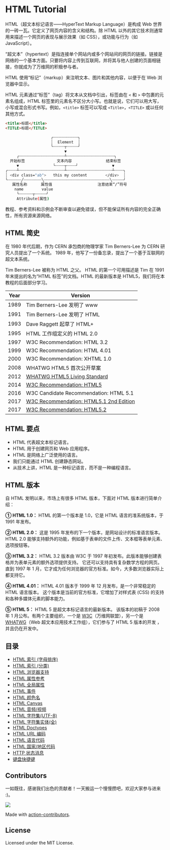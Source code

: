 HTML Tutorial
===

HTML（超文本标记语言——HyperText Markup Language）是构成 Web 世界的一砖一瓦。它定义了网页内容的含义和结构。除 HTML 以外的其它技术则通常用来描述一个网页的表现与展示效果（如 CSS），或功能与行为（如 JavaScript）。

“超文本”（hypertext）是指连接单个网站内或多个网站间的网页的链接。链接是网络的一个基本方面。只要将内容上传到互联网，并将其与他人创建的页面相链接，你就成为了万维网的积极参与者。

HTML 使用“标记”（markup）来注明文本、图片和其他内容，以便于在 Web 浏览器中显示。

HTML 元素通过“标签”（tag）将文本从文档中引出，标签由在 `<` 和 `>` 中包裹的元素名组成，HTML 标签里的元素名不区分大小写。也就是说，它们可以用大写，小写或混合形式书写。例如，`<title>` 标签可以写成 `<Title>`，`<TITLE>` 或以任何其他方式。

```html
<title>标题</title>
<TITLE>标题</TITLE>
```

```bash
                    ╭┈┈┈┈┈┈┈┈┈┈┈╮
                    ┆  Element  ┆
                    ╰┈┈┈┈┈┬┈┈┈┈┈╯
                          ▼ 
     ╭┈┈┈┈┈┈┈┈┈┈┈┈┈┈┈┈┈┈┈┈┴┈┈┈┈┈┈┈┈┈┈┈┈┈┈┈┈┈┈┈┈┈╮
  开始标签              文本内容               结束标签
     ▼               ╰┈┈┈┈┬┈┈┈┈╯               ▼
╭┈┈┈┈┴┈┈┈┈┈┈┈┈┈┈┈┈┈┈┈┈┈┈┈┈┴┈┈┈┈┈┈┈┈┈┈┈┈┈┈┈┈┈┈┈┈┴┈┈┈┈╮
┆ <div class="ab">   this my content        </div>  ┆
╰┈┈┈┈┈┈╱┈┈┈┈┈┈┈┈╲┈┈┈┈┈┈┈┈┈┈┈┈┈┈┈┈┈┈┈┈┈┈┈┈┈┈┈┈┈╲┈┈┈┈┈╯
   属性名称      属性值                    注意结束“/”符号
    name        value
     ╰┈┈┈┈┈┈┬┈┈┈┈┈╯
     Attribute(属性)
```

教程、参考资料和示例会不断审查以避免错误，但不能保证所有内容的完全正确性，所有资源来源网络。

## HTML 简史

在 1980 年代后期，作为 CERN 承包商的物理学家 Tim Berners-Lee 为 CERN 研究人员提出了一个系统。 1989 年，他写了一份备忘录，提出了一个基于互联网的超文本系统。

Tim Berners-Lee 被称为 HTML 之父。 HTML 的第一个可用描述是 Tim 在 1991 年末提出的名为“HTML 标签”的文档。HTML 的最新版本是 HTML5，我们将在本教程的后面部分学习。


| Year | Version |
| ---- | ---- |
| 1989 | Tim Berners-Lee 发明了 www |
| 1991 | Tim Berners-Lee 发明了 HTML |
| 1993 | Dave Raggett 起草了 HTML+ |
| 1995 | HTML 工作组定义的 HTML 2.0 |
| 1997 | W3C Recommendation: HTML 3.2 |
| 1999 | W3C Recommendation: HTML 4.01 |
| 2000 | W3C Recommendation: XHTML 1.0 |
| 2008 | WHATWG HTML5 首次公开草案 |
| 2012 | [WHATWG HTML5 Living Standard](http://whatwg.org/html/) |
| 2014 | [W3C Recommendation: HTML5](http://www.w3.org/TR/html5/) |
| 2016 | W3C Candidate Recommendation: HTML 5.1 |
| 2017 | [W3C Recommendation: HTML5.1 2nd Edition](http://www.w3.org/TR/html51/) |
| 2017 | [W3C Recommendation: HTML5.2](http://www.w3.org/TR/html52/) |


## HTML 要点

- HTML 代表超文本标记语言。
- HTML 用于创建网页和 Web 应用程序。
- HTML 是网络上广泛使用的语言。
- 我们只能通过 HTML 创建静态网站。
- 从技术上讲，HTML 是一种标记语言，而不是一种编程语言。

## HTML 版本

自 HTML 发明以来，市场上有很多 HTML 版本，下面对 HTML 版本进行简单介绍：

**① HTML 1.0：** HTML 的第一个版本是 1.0，它是 HTML 语言的准系统版本，于 1991 年发布。

**② HTML 2.0：** 这是 1995 年发布的下一个版本，是网站设计的标准语言版本。 HTML 2.0 能够支持额外的功能，例如基于表单的文件上传、文本框等表单元素、选项按钮等。

**③ HTML 3.2：** HTML 3.2 版本由 W3C 于 1997 年初发布。此版本能够创建表格并为表单元素的额外选项提供支持。 它还可以支持具有复杂数学方程的网页。 直到 1997 年 1 月，它才成为任何浏览器的官方标准。如今，大多数浏览器实际上都支持它。

**④ HTML 4.01：** HTML 4.01 版本于 1999 年 12 月发布，是一个非常稳定的 HTML 语言版本。 这个版本是当前的官方标准，它增加了对样式表 (CSS) 的支持和各种多媒体元素的脚本能力。

**⑤ HTML 5：** HTML 5 是超文本标记语言的最新版本。 该版本的初稿于 2008 年 1 月公布。有两个主要组织，一个是 [W3C](https://www.w3.org/)（万维网联盟），另一个是 [WHATWG](https://whatwg.org/)（Web 超文本应用技术工作组），它们参与了 HTML 5 版本的开发 ，并且仍在开发中。

<!--idoc:ignore:start-->

## 目录

- [HTML 索引 (字母排序)](./docs/tags/README.md)
- [HTML 索引 (分类)](./docs/reference/byfunc.md)
- [HTML 浏览器支持](./docs/reference/browsersupport.md)
- [HTML 属性参考](./docs/reference/attributes.md)
- [HTML 全局属性](./docs/reference/standardattributes.md)
- [HTML 事件](./docs/reference/eventattributes.md)
- [HTML 颜色名](./docs/reference/colornames.md)
- [HTML Canvas](./docs/reference/canvas.md)
- [HTML 音频/视频](./docs/reference/av_dom.md)
- [HTML 字符集(UTF-8)](./docs/reference/charactersets.md)
- [HTML 字符集实体(全)](./docs/reference/charactersets_entities.md)
- [HTML Doctypes](./docs/reference/dtd.md)
- [HTML URL 编码](./docs/reference/urlencode.md)
- [HTML 语言代码](./docs/reference/language_codes.md)
- [HTML 国家/地区代码](./docs/reference/country_codes.md)
- [HTTP 状态消息](./docs/reference/httpmessages.md)
- [键盘快捷键](./docs/reference/keyboardshortcuts.md)

<!--idoc:ignore:end-->

## Contributors

一如既往，感谢我们出色的贡献者！一天搬运一个慢慢攒吧，欢迎大家参与进来 :)。

<a href="https://github.com/jaywcjlove/html-tutorial/graphs/contributors">
  <img src="https://jaywcjlove.github.io/html-tutorial/CONTRIBUTORS.svg" />
</a>

Made with [action-contributors](https://github.com/jaywcjlove/github-action-contributors).

## License

Licensed under the MIT License.
